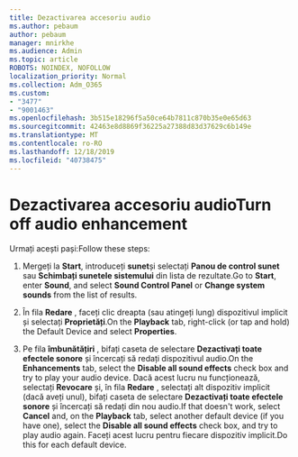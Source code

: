 ```yaml
---
title: Dezactivarea accesoriu audio
ms.author: pebaum
author: pebaum
manager: mnirkhe
ms.audience: Admin
ms.topic: article
ROBOTS: NOINDEX, NOFOLLOW
localization_priority: Normal
ms.collection: Adm_O365
ms.custom:
- "3477"
- "9001463"
ms.openlocfilehash: 3b515e18296f5a50ce64b7811c870b35e0e65d63
ms.sourcegitcommit: 42463e8d8869f36225a27388d83d37629c6b149e
ms.translationtype: MT
ms.contentlocale: ro-RO
ms.lasthandoff: 12/18/2019
ms.locfileid: "40738475"
---
```

# <a name="turn-off-audio-enhancement"></a><span data-ttu-id="5e82f-102">Dezactivarea accesoriu audio</span><span class="sxs-lookup"><span data-stu-id="5e82f-102">Turn off audio enhancement</span></span>

<span data-ttu-id="5e82f-103">Urmați acești pași:</span><span class="sxs-lookup"><span data-stu-id="5e82f-103">Follow these steps:</span></span>

1. <span data-ttu-id="5e82f-104">Mergeți la **Start**, introduceți **sunet**și selectați **Panou de control sunet** sau **Schimbați sunetele sistemului** din lista de rezultate.</span><span class="sxs-lookup"><span data-stu-id="5e82f-104">Go to **Start**, enter **Sound**, and select **Sound Control Panel** or **Change system sounds** from the list of results.</span></span>

2. <span data-ttu-id="5e82f-105">În fila **Redare** , faceți clic dreapta (sau atingeți lung) dispozitivul implicit și selectați **Proprietăți**.</span><span class="sxs-lookup"><span data-stu-id="5e82f-105">On the **Playback** tab, right-click (or tap and hold) the Default Device and select **Properties**.</span></span>

3. <span data-ttu-id="5e82f-106">Pe fila **îmbunătățiri** , bifați caseta de selectare **Dezactivați toate efectele sonore** și încercați să redați dispozitivul audio.</span><span class="sxs-lookup"><span data-stu-id="5e82f-106">On the **Enhancements** tab, select the **Disable all sound effects** check box and try to play your audio device.</span></span> <span data-ttu-id="5e82f-107">Dacă acest lucru nu funcționează, selectați **Revocare** și, în fila **Redare** , selectați alt dispozitiv implicit (dacă aveți unul), bifați caseta de selectare **Dezactivați toate efectele sonore** și încercați să redați din nou audio.</span><span class="sxs-lookup"><span data-stu-id="5e82f-107">If that doesn't work, select **Cancel** and, on the **Playback** tab, select another default device (if you have one), select the **Disable all sound effects** check box, and try to play audio again.</span></span> <span data-ttu-id="5e82f-108">Faceți acest lucru pentru fiecare dispozitiv implicit.</span><span class="sxs-lookup"><span data-stu-id="5e82f-108">Do this for each default device.</span></span>
